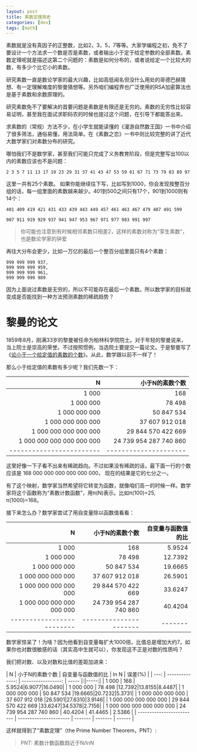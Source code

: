 ```yaml
---
layout: post
title: 素数定理简史
categories: [dev]
tags: [math]
---
```


素数就是没有真因子的正整数，比如2，3，5，7等等。大家学编程之初，免不了要设计一个方法求一个数是否是素数，或者输出小于定于给定参数的全部素数。素数定理呢就是描述这第二个问题的：素数是如何分布的，或者说给定一个比较大的数，有多少个比它小的素数。

研究素数一直是数论学家的最大兴趣，比如高低闻名但没什么用处的哥德巴赫猜想、有一定理解难度的黎曼猜想等。另外咱们编程界也广泛使用的RSA加密算法也是基于素数和余数原理的。

研究素数免不了要解决的首要问题是素数是有限还是无穷的。素数的无穷性比较容易证明，甚至我在面试求职码农的时候也提过这个问题，在引导下都能答出來。

求素数的（常规）方法不少，在小学生就能读懂的《漫游自然数王国》一书中介绍了很多筛法，通俗易懂，用法简单。在《素数之恋》一书中则比较完整的讲了近代大数学家们对素数分布的研究。

哪怕我们不是数学家，甚至我们可能只完成了义务教育阶段，但是完整写出100以内的素数应该也不是问题：
```
2 3 5 7 11 13 17 19 23 29 31 37 41 43 47 53 59 61 67 71 73 79 83 89 97
```
这里一共有25个素数。
如果你能继续往下写，比如写到1000，你会发现按整百分组的话，每一组里面的素数越来越少。401到500之间只有17个，901到1000则有14个：
```
401 409 419 421 431 433 439 443 449 457 461 463 467 479 487 491 599

907 911 919 929 937 941 947 953 967 971 977 983 991 997
```
> 你可能也注意到有时候相邻素数只相差2，这样的素数对称为“孪生素数”，也是数论学家的钟爱

再往大分布会更少，比如一万亿的最后一个整百分组里面只有4个素数：
```
999 999 999 937, 
999 999 999 959, 
999 999 999 961, 
999 999 999 989
```
因为上面说过素数是无穷的，所以不可能存在最后一个素数。所以数学家的目标就变成是否能找到一种方法预测素数的稀疏趋势？

# 黎曼的论文
1859年8月，刚满33岁的黎曼被任命为柏林科学院院士。对于年轻的黎曼说来，当上院士是崇高的荣誉。不过按照惯例，当选院士要提交一篇论文。于是黎曼写了《[论小于一个给定值的素数的个数](https://blog.csdn.net/zp235711/article/details/89207786)》。从此，数学跟以前不一样了！

那么小于给定值的素数有多少呢？我们先数一下：


|                         N |        小于N的素数个数 |
| ------------------------: | ---------------------: |
|                     1 000 |                    168 |
|                 1 000 000 |                 78 498 |
|             1 000 000 000 |             50 847 534 |
|         1 000 000 000 000 |         37 607 912 018 |
|     1 000 000 000 000 000 |     29 844 570 422 669 |
| 1 000 000 000 000 000 000 | 24 739 954 287 740 860 |
|  ------------------------ |  --------------------- |

这里好像一下子看不出来有稀疏趋向。不过如果没有稀疏的话，最下面一行的个数应该是 168 000 000 000 000 000 000， 现在的结果是它的七分之一。

有了这个映射，数学家当然希望将它转变为函数，就像咱们高一的时候一样。数学家将这个函数称为“素数计数函数”，用π(N)表示。比如π(100)=25, π(1000)=168。

接下来怎么办？数学家尝试了用自变量除以函数值看看：

|                         N |        小于N的素数个数 | 自变量与函数值的比 |
| ------------------------: | ---------------------: | -----------------: |
|                     1 000 |                    168 |             5.9524 |
|                 1 000 000 |                 78 498 |            12.7392 |
|             1 000 000 000 |             50 847 534 |            19.6665 |
|         1 000 000 000 000 |         37 607 912 018 |            26.5901 |
|     1 000 000 000 000 000 |     29 844 570 422 669 |            33.6247 |
| 1 000 000 000 000 000 000 | 24 739 954 287 740 860 |            40.4204 |
| ------------------------- | ---------------------- |            ------- |

数学家惊呆了！为啥？因为他看到自变量每扩大1000倍，比值总是增加大约7。如果你也对数很敏感的话（其实高中生就可以），你发现这不正是对数的性质吗？

我们把对数、以及对数和比值的差距加进来：

|    N | 小于N的素数个数 | 自变量与函数值的比 | ln N | 误差(%) |
| ---: | --------------: | -----------------: | ----- |:|-----:|
|                     1 000 |                    168 | 5.9524|6.9077|16.0490|
|                 1 000 000 |                 78 498 |12.7392|13.8155|8.4487|
|             1 000 000 000 |             50 847 534 |19.6665|20.7232|5.3731|
|         1 000 000 000 000 |         37 607 912 018 |26.5901|27.6310|3.9146|
|     1 000 000 000 000 000 |     29 844 570 422 669 |33.6247|34.5378|2.7156|
| 1 000 000 000 000 000 000 | 24 739 954 287 740 860 | 40.4204 | 41.4465 | 2.5386 |
| ------------------------- | ---------------------- | ------- | ------- | ------ |

这样就得到了“素数定理”（the Prime Number Theorem，PNT）:

> PNT: 素数计数函数趋近于N/lnN